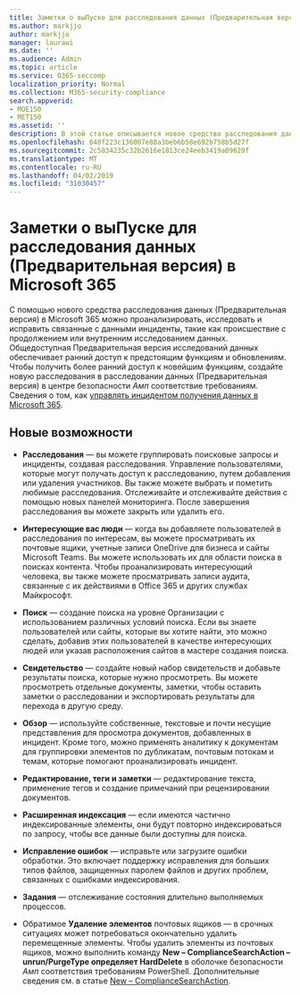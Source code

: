 ```yaml
---
title: Заметки о выПуске для расследования данных (Предварительная версия) в Microsoft 365
ms.author: markjjo
author: markjjo
manager: laurawi
ms.date: ''
ms.audience: Admin
ms.topic: article
ms.service: O365-seccomp
localization_priority: Normal
ms.collection: M365-security-compliance
search.appverid:
- MOE150
- MET150
ms.assetid: ''
description: В этой статье описывается новое средство расследования данных (Preview) в Microsoft 365.
ms.openlocfilehash: 648f223c136007e88a3beb6b58e692b758b5d27f
ms.sourcegitcommit: 2c5834235c32b2616e1813ce24eeb3419a09629f
ms.translationtype: MT
ms.contentlocale: ru-RU
ms.lasthandoff: 04/02/2019
ms.locfileid: "31030457"
---
```

# <a name="release-notes-for-data-investigations-preview-in-microsoft-365"></a>Заметки о выПуске для расследования данных (Предварительная версия) в Microsoft 365

С помощью нового средства расследования данных (Предварительная версия) в Microsoft 365 можно проанализировать, исследовать и исправить связанные с данными инциденты, такие как происшествие с продолжением или внутренним исследованием данных. Общедоступная Предварительная версия исследований данных обеспечивает ранний доступ к предстоящим функциям и обновлениям. Чтобы получить более ранний доступ к новейшим функциям, создайте новую расследования в расследовании данных (Предварительная версия) в центре безопасности _Амп_ соответствие требованиям. Сведения о том, как [управлять инцидентом получения данных в Microsoft 365](manage-data-spillage-incidents.md).

## <a name="whats-new"></a>Новые возможности 

- **Расследования** — вы можете группировать поисковые запросы и инциденты, создавая расследования. Управление пользователями, которые могут получать доступ к расследованию, путем добавления или удаления участников.  Вы также можете выбрать и пометить любимые расследования. Отслеживайте и отслеживайте действия с помощью новых панелей мониторинга. После завершения расследования вы можете закрыть или удалить его.

- **Интересующие вас люди** — когда вы добавляете пользователей в расследования по интересам, вы можете просматривать их почтовые ящики, учетные записи OneDrive для бизнеса и сайты Microsoft Teams. Вы можете использовать их для области поиска в поисках контента. Чтобы проанализировать интересующий человека, вы также можете просматривать записи аудита, связанные с их действиями в Office 365 и других службах Майкрософт.

- **Поиск** — создание поиска на уровне Организации с использованием различных условий поиска. Если вы знаете пользователей или сайты, которые вы хотите найти, это можно сделать, добавив этих пользователей в качестве интересующих людей или указав расположения сайтов в мастере создания поиска. 

- **Свидетельство** — создайте новый набор свидетельств и добавьте результаты поиска, которые нужно просмотреть. Вы можете просмотреть отдельные документы, заметки, чтобы оставить заметки о расследовании и экспортировать результаты для перехода в другую среду. 

- **Обзор** — используйте собственные, текстовые и почти несущие представления для просмотра документов, добавленных в инцидент. Кроме того, можно применять аналитику к документам для группировки элементов по дубликатам, почтовым потокам и темам, которые помогают проанализировать инцидент. 

- **Редактирование, теги и заметки** — редактирование текста, применение тегов и создание примечаний при рецензировании документов.
  
- **Расширенная индексация** — если имеются частично индексированные элементы, они будут повторно индексироваться по запросу, чтобы все данные были доступны для поиска.

- **Исправление ошибок** — исправьте или загрузите ошибки обработки. Это включает поддержку исправления для больших типов файлов, защищенных паролем файлов и других проблем, связанных с ошибками индексирования. 

- **Задания** — отслеживание состояния длительно выполняемых процессов.

- Обратимое **Удаление элементов** почтовых ящиков — в срочных ситуациях может потребоваться окончательно удалить перемещенные элементы. Чтобы удалить элементы из почтовых ящиков, можно выполнить команду **New – ComplianceSearchAction – unrun/PurgeType определяет HardDelete** в оболочке безопасности _Амп_ соответствия требованиям PowerShell. Дополнительные сведения см. в статье [New – ComplianceSearchAction](https://docs.microsoft.com/powershell/module/exchange/policy-and-compliance-content-search/new-compliancesearchaction).
